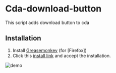 # Cda-download-button

This script adds download button to cda

Installation
------------

  1. Install [Greasemonkey] \(for [Firefox]\)
  2. Click this [install link] and accept the installation.


![demo]


[Greasemonkey]:https://addons.mozilla.org/firefox/addon/greasemonkey/
[install link]:Cda_downloader.user.js?raw=true
[demo]:https://user-images.githubusercontent.com/3311529/29811979-81657574-8ca5-11e7-8d84-3eb6758301ce.gif?raw=true
